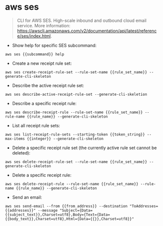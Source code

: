 # aws ses

> CLI for AWS SES.
> High-scale inbound and outbound cloud email service.
> More information: <https://awscli.amazonaws.com/v2/documentation/api/latest/reference/ses/index.html>.

- Show help for specific SES subcommand:

`aws ses {{subcommand}} help`

- Create a new receipt rule set:

`aws ses create-receipt-rule-set --rule-set-name {{rule_set_name}} --generate-cli-skeleton`

- Describe the active receipt rule set:

`aws ses describe-active-receipt-rule-set --generate-cli-skeletion`

- Describe a specific receipt rule:

`aws ses describe-receipt-rule --rule-set-name {{rule_set_name}} --rule-name {{rule_name}} --generate-cli-skeleton`

- List all receipt rule sets:

`aws ses list-receipt-rule-sets --starting-token {{token_string}} --max-items {{integer}} --generate-cli-skeleton`

- Delete a specific receipt rule set (the currently active rule set cannot be deleted):

`aws ses delete-receipt-rule-set --rule-set-name {{rule_set_name}} --generate-cli-skeleton`

- Delete a specific receipt rule:

`aws ses delete-receipt-rule --rule-set-name {{rule_set_name}} --rule-name {{rule_name}} --generate-cli-skeleton`

- Send an email:

`aws ses send-email --from {{from_address}} --destination "ToAddresses={{addresses}}" --message "Subject={Data={{subject_text}},Charset=utf8},Body={Text={Data={{body_text}},Charset=utf8},Html={Data={{}},Charset=utf8}}"`

